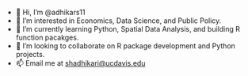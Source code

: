 - 👋 Hi, I’m @adhikars11
- 👀 I’m interested in Economics, Data Science, and Public Policy. 
- 🌱 I’m currently learning Python, Spatial Data Analysis, and building R function pacakges.
- 💞️ I’m looking to collaborate on R package development and Python projects. 
- 📫 Email me at shadhikari@ucdavis.edu

<!---
adhikars11/adhikars11 is a ✨ special ✨ repository because its `README.md` (this file) appears on your GitHub profile.
You can click the Preview link to take a look at your changes.
--->
